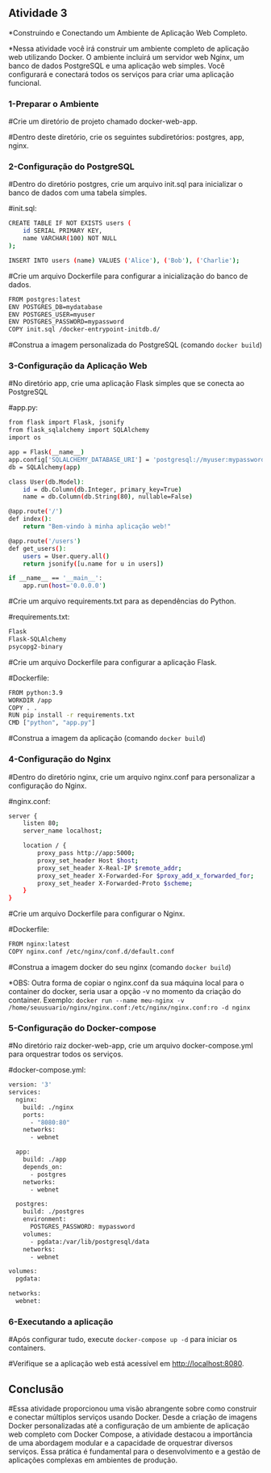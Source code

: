 ## Atividade 3

*Construindo e Conectando um Ambiente de Aplicação Web Completo.

*Nessa atividade você irá construir um ambiente completo de aplicação web utilizando Docker. O ambiente incluirá um servidor web Nginx, um banco de dados PostgreSQL e uma aplicação web simples. Você configurará e conectará todos os serviços para criar uma aplicação funcional.

### 1-Preparar o Ambiente

#Crie um diretório de projeto chamado docker-web-app.

#Dentro deste diretório, crie os seguintes subdiretórios: postgres, app, nginx.

### 2-Configuração do PostgreSQL

#Dentro do diretório postgres, crie um arquivo init.sql para inicializar o banco de dados com uma tabela simples.

#init.sql:
```bash
CREATE TABLE IF NOT EXISTS users (
    id SERIAL PRIMARY KEY,
    name VARCHAR(100) NOT NULL
);

INSERT INTO users (name) VALUES ('Alice'), ('Bob'), ('Charlie');
```
#Crie um arquivo Dockerfile para configurar a inicialização do banco de dados.
```bash
FROM postgres:latest
ENV POSTGRES_DB=mydatabase
ENV POSTGRES_USER=myuser
ENV POSTGRES_PASSWORD=mypassword
COPY init.sql /docker-entrypoint-initdb.d/
```
#Construa a imagem personalizada do PostgreSQL (comando `docker build`)

### 3-Configuração da Aplicação Web
#No diretório app, crie uma aplicação Flask simples que se conecta ao PostgreSQL

#app.py:
```bash
from flask import Flask, jsonify
from flask_sqlalchemy import SQLAlchemy
import os

app = Flask(__name__)
app.config['SQLALCHEMY_DATABASE_URI'] = 'postgresql://myuser:mypassword@postgres:5432/mydatabase'
db = SQLAlchemy(app)

class User(db.Model):
    id = db.Column(db.Integer, primary_key=True)
    name = db.Column(db.String(80), nullable=False)

@app.route('/')
def index():
    return "Bem-vindo à minha aplicação web!"

@app.route('/users')
def get_users():
    users = User.query.all()
    return jsonify([u.name for u in users])

if __name__ == '__main__':
    app.run(host='0.0.0.0')
```
#Crie um arquivo requirements.txt para as dependências do Python.

#requirements.txt:
```bash
Flask
Flask-SQLAlchemy
psycopg2-binary
```
#Crie um arquivo Dockerfile para configurar a aplicação Flask.

#Dockerfile:
```bash
FROM python:3.9
WORKDIR /app
COPY . .
RUN pip install -r requirements.txt
CMD ["python", "app.py"]
```
#Construa a imagem da aplicação (comando `docker build`)

### 4-Configuração do Nginx

#Dentro do diretório nginx, crie um arquivo nginx.conf para personalizar a configuração do Nginx.

#nginx.conf:
```bash
server {
    listen 80;
    server_name localhost;

    location / {
        proxy_pass http://app:5000;
        proxy_set_header Host $host;
        proxy_set_header X-Real-IP $remote_addr;
        proxy_set_header X-Forwarded-For $proxy_add_x_forwarded_for;
        proxy_set_header X-Forwarded-Proto $scheme;
    }
}
```

#Crie um arquivo Dockerfile para configurar o Nginx.

#Dockerfile:
```bash
FROM nginx:latest
COPY nginx.conf /etc/nginx/conf.d/default.conf
```
#Construa a imagem docker do seu nginx (comando `docker build`)

*OBS: Outra forma de copiar o nginx.conf da sua máquina local para o container do docker, seria usar a opção -v no momento da criação do container.
Exemplo:  `docker run --name meu-nginx -v /home/seuusuario/nginx/nginx.conf:/etc/nginx/nginx.conf:ro -d nginx`

### 5-Configuração do Docker-compose

#No diretório raiz docker-web-app, crie um arquivo docker-compose.yml para orquestrar todos os serviços.

#docker-compose.yml:
```bash
version: '3'
services:
  nginx:
    build: ./nginx
    ports:
      - "8080:80"
    networks:
      - webnet

  app:
    build: ./app
    depends_on:
      - postgres
    networks:
      - webnet

  postgres:
    build: ./postgres
    environment:
      POSTGRES_PASSWORD: mypassword
    volumes:
      - pgdata:/var/lib/postgresql/data
    networks:
      - webnet

volumes:
  pgdata:

networks:
  webnet:
```

### 6-Executando a aplicação

#Após configurar tudo, execute `docker-compose up -d` para iniciar os containers.

#Verifique se a aplicação web está acessível em [http://localhost:8080](http://localhost:8080/).

## Conclusão
#Essa atividade proporcionou uma visão abrangente sobre como construir e conectar múltiplos serviços usando Docker. Desde a criação de imagens Docker personalizadas até a configuração de um ambiente de aplicação web completo com Docker Compose, a atividade destacou a importância de uma abordagem modular e a capacidade de orquestrar diversos serviços. Essa prática é fundamental para o desenvolvimento e a gestão de aplicações complexas em ambientes de produção.
